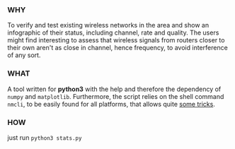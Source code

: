### WHY
To verify and test existing wireless networks in the area and show an infographic
of their status, including channel, rate and quality. The users might find interesting
to assess that wireless signals from routers closer to their own aren't as close in
channel, hence frequency, to avoid interference of any sort.

### WHAT
A tool written for **python3** with the help and therefore the dependency of `numpy` and `matplotlib`. Furthermore, the script relies on the shell command `nmcli`, to be easily found for all platforms, that allows quite [some tricks](https://www.techrepublic.com/article/how-to-use-the-nmcli-command-to-gather-network-device-information-on-linux/).

### HOW 
just run `python3 stats.py`
